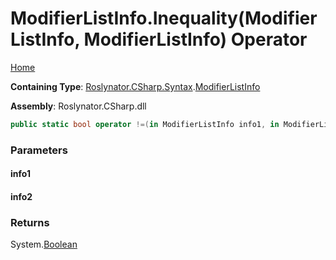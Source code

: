 <a name="_Top"></a>

# ModifierListInfo\.Inequality\(ModifierListInfo, ModifierListInfo\) Operator

[Home](../../../../../README.md#_Top)

**Containing Type**: [Roslynator.CSharp.Syntax](../../README.md#_Top)\.[ModifierListInfo](../README.md#_Top)

**Assembly**: Roslynator\.CSharp\.dll

```csharp
public static bool operator !=(in ModifierListInfo info1, in ModifierListInfo info2)
```

### Parameters

#### info1

#### info2

### Returns

System\.[Boolean](https://docs.microsoft.com/en-us/dotnet/api/system.boolean)

